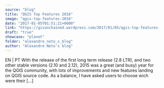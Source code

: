 ```yaml
---
source: "blog"
title: "QGIS Top Features 2016"
image: "qgis-top-features-2016"
date: "2017-01-05T01:51:21+0000"
link: "https://gisunchained.wordpress.com/2017/01/05/qgis-top-features-2016/"
draft: "true"
showcase: "planet"
folder: "alexandre_neto_s_blog"
author: "Alexandre Neto's blog"
---
```


<p>EN &#124; PT With the release of the first long term release (2.8 LTR), and two other stable versions (2.10 and 2.12), 2015 was a great (and busy) year for the QGIS community, with lots of improvements and new features landing on QGIS source code. As a balance, I have asked users to choose wich were their [&#8230;]</p>

